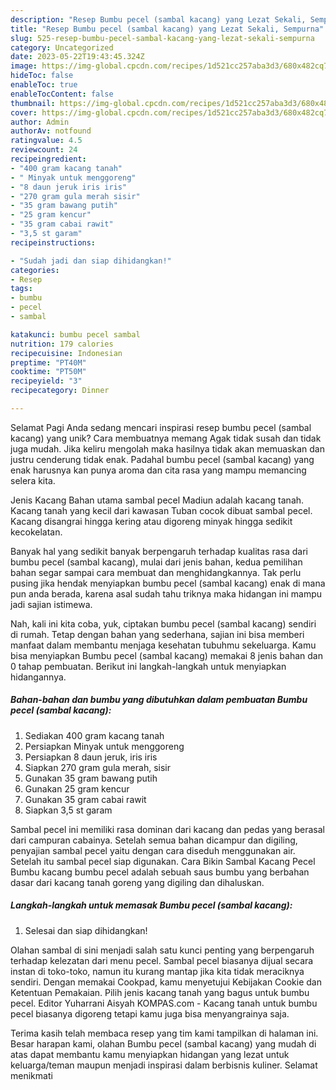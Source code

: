 ```yaml
---
description: "Resep Bumbu pecel (sambal kacang) yang Lezat Sekali, Sempurna"
title: "Resep Bumbu pecel (sambal kacang) yang Lezat Sekali, Sempurna"
slug: 525-resep-bumbu-pecel-sambal-kacang-yang-lezat-sekali-sempurna
category: Uncategorized
date: 2023-05-22T19:43:45.324Z
image: https://img-global.cpcdn.com/recipes/1d521cc257aba3d3/680x482cq70/bumbu-pecel-sambal-kacang-foto-resep-utama.jpg
hideToc: false
enableToc: true
enableTocContent: false
thumbnail: https://img-global.cpcdn.com/recipes/1d521cc257aba3d3/680x482cq70/bumbu-pecel-sambal-kacang-foto-resep-utama.jpg
cover: https://img-global.cpcdn.com/recipes/1d521cc257aba3d3/680x482cq70/bumbu-pecel-sambal-kacang-foto-resep-utama.jpg
author: Admin
authorAv: notfound
ratingvalue: 4.5
reviewcount: 24
recipeingredient:
- "400 gram kacang tanah"
- " Minyak untuk menggoreng"
- "8 daun jeruk iris iris"
- "270 gram gula merah sisir"
- "35 gram bawang putih"
- "25 gram kencur"
- "35 gram cabai rawit"
- "3,5 st garam"
recipeinstructions:

- "Sudah jadi dan siap dihidangkan!"
categories:
- Resep
tags:
- bumbu
- pecel
- sambal

katakunci: bumbu pecel sambal 
nutrition: 179 calories
recipecuisine: Indonesian
preptime: "PT40M"
cooktime: "PT50M"
recipeyield: "3"
recipecategory: Dinner

---
```



Selamat Pagi Anda sedang mencari inspirasi resep bumbu pecel (sambal kacang) yang unik? Cara membuatnya memang Agak tidak susah dan tidak juga mudah. Jika keliru mengolah maka hasilnya tidak akan memuaskan dan justru cenderung tidak enak. Padahal bumbu pecel (sambal kacang) yang enak harusnya kan punya aroma dan cita rasa yang mampu memancing selera kita.


Jenis Kacang Bahan utama sambal pecel Madiun adalah kacang tanah. Kacang tanah yang kecil dari kawasan Tuban cocok dibuat sambal pecel. Kacang disangrai hingga kering atau digoreng minyak hingga sedikit kecokelatan.

Banyak hal yang sedikit banyak berpengaruh terhadap kualitas rasa dari bumbu pecel (sambal kacang), mulai dari jenis bahan, kedua pemilihan bahan segar sampai cara membuat dan menghidangkannya. Tak perlu pusing jika hendak menyiapkan bumbu pecel (sambal kacang) enak di mana pun anda berada, karena asal sudah tahu triknya maka hidangan ini mampu jadi sajian istimewa.


Nah, kali ini kita coba, yuk, ciptakan bumbu pecel (sambal kacang) sendiri di rumah. Tetap dengan bahan yang sederhana, sajian ini bisa memberi manfaat dalam membantu menjaga kesehatan tubuhmu sekeluarga. Kamu bisa menyiapkan Bumbu pecel (sambal kacang) memakai 8 jenis bahan dan 0 tahap pembuatan. Berikut ini langkah-langkah untuk menyiapkan hidangannya.

<!--inarticleads1-->

##### Bahan-bahan dan bumbu yang dibutuhkan dalam pembuatan Bumbu pecel (sambal kacang):

1. Sediakan 400 gram kacang tanah
1. Persiapkan  Minyak untuk menggoreng
1. Persiapkan 8 daun jeruk, iris iris
1. Siapkan 270 gram gula merah, sisir
1. Gunakan 35 gram bawang putih
1. Gunakan 25 gram kencur
1. Gunakan 35 gram cabai rawit
1. Siapkan 3,5 st garam


Sambal pecel ini memiliki rasa dominan dari kacang dan pedas yang berasal dari campuran cabainya. Setelah semua bahan dicampur dan digiling, penyajian sambal pecel yaitu dengan cara diseduh menggunakan air. Setelah itu sambal pecel siap digunakan. Cara Bikin Sambal Kacang Pecel Bumbu kacang bumbu pecel adalah sebuah saus bumbu yang berbahan dasar dari kacang tanah goreng yang digiling dan dihaluskan. 

<!--inarticleads2-->

##### Langkah-langkah untuk memasak Bumbu pecel (sambal kacang):


1. Selesai dan siap dihidangkan!

Olahan sambal di sini menjadi salah satu kunci penting yang berpengaruh terhadap kelezatan dari menu pecel. Sambal pecel biasanya dijual secara instan di toko-toko, namun itu kurang mantap jika kita tidak meraciknya sendiri. Dengan memakai Cookpad, kamu menyetujui Kebijakan Cookie dan Ketentuan Pemakaian. Pilih jenis kacang tanah yang bagus untuk bumbu pecel. Editor Yuharrani Aisyah KOMPAS.com - Kacang tanah untuk bumbu pecel biasanya digoreng tetapi kamu juga bisa menyangrainya saja. 

Terima kasih telah membaca resep yang tim kami tampilkan di halaman ini. Besar harapan kami, olahan Bumbu pecel (sambal kacang) yang mudah di atas dapat membantu kamu menyiapkan hidangan yang lezat untuk keluarga/teman maupun menjadi inspirasi dalam berbisnis kuliner. Selamat menikmati
